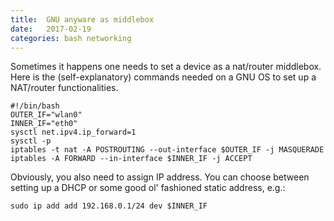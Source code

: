 ```yaml
---
title:  GNU anyware as middlebox
date:   2017-02-19
categories: bash networking
---
```


Sometimes it happens one needs to set a device as a nat/router middlebox.
Here is the (self-explanatory) commands needed on a GNU OS to set up a NAT/router functionalities.

```
#!/bin/bash
OUTER_IF="wlan0"
INNER_IF="eth0"
sysctl net.ipv4.ip_forward=1
sysctl -p
iptables -t nat -A POSTROUTING --out-interface $OUTER_IF -j MASQUERADE  
iptables -A FORWARD --in-interface $INNER_IF -j ACCEPT
```

Obviously, you also need to assign IP address. You can choose between setting up a DHCP or some good ol' fashioned static address, e.g.:

``
sudo ip add add 192.168.0.1/24 dev $INNER_IF
``
